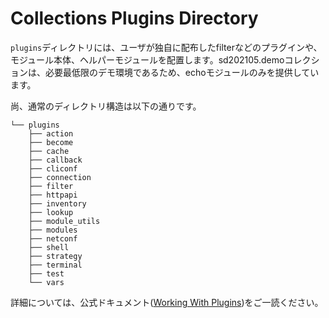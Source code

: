 # Collections Plugins Directory

`plugins`ディレクトリには、ユーザが独自に配布したfilterなどのプラグインや、モジュール本体、ヘルパーモジュールを配置します。sd202105.demoコレクションは、必要最低限のデモ環境であるため、echoモジュールのみを提供しています。 

尚、通常のディレクトリ構造は以下の通りです。
```
└── plugins
    ├── action
    ├── become
    ├── cache
    ├── callback
    ├── cliconf
    ├── connection
    ├── filter
    ├── httpapi
    ├── inventory
    ├── lookup
    ├── module_utils
    ├── modules
    ├── netconf
    ├── shell
    ├── strategy
    ├── terminal
    ├── test
    └── vars
```

詳細については、公式ドキュメント([Working With Plugins](https://docs.ansible.com/ansible/2.9/plugins/plugins.html))をご一読ください。
